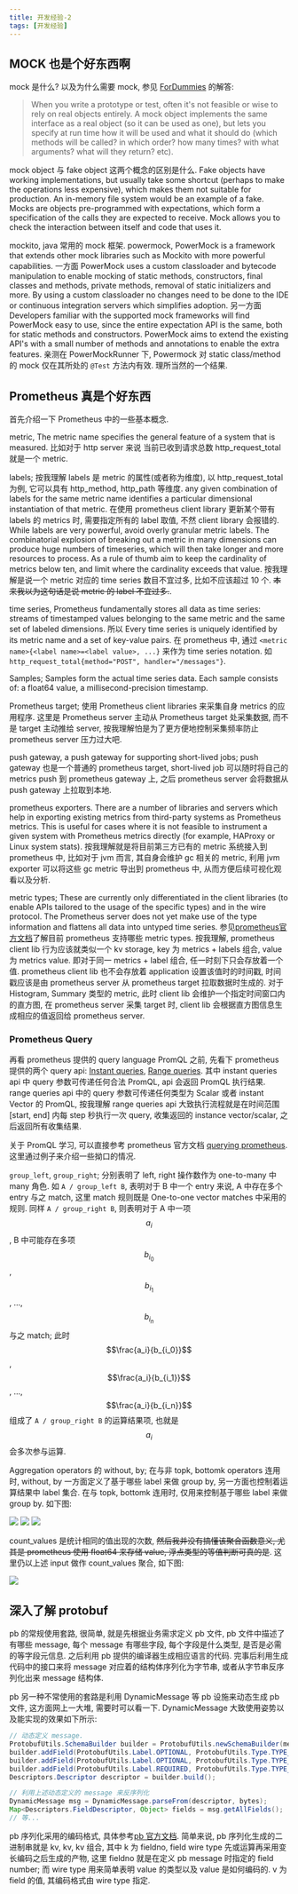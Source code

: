 ```yaml
---
title: 开发经验-2
tags: [开发经验]
---
```


## MOCK 也是个好东西啊

mock 是什么? 以及为什么需要 mock, 参见 [ForDummies](https://github.com/google/googletest/blob/master/googlemock/docs/ForDummies.md) 的解答: 
>   When you write a prototype or test, often it's not feasible or wise to rely on real objects entirely. A mock object implements the same interface as a real object (so it can be used as one), but lets you specify at run time how it will be used and what it should do (which methods will be called? in which order? how many times? with what arguments? what will they return? etc).

mock object 与 fake object 这两个概念的区别是什么. Fake objects have working implementations, but usually take some shortcut (perhaps to make the operations less expensive), which makes them not suitable for production. An in-memory file system would be an example of a fake. Mocks are objects pre-programmed with expectations, which form a specification of the calls they are expected to receive. Mock allows you to check the interaction between itself and code that uses it.

mockito, java 常用的 mock 框架. powermock, PowerMock is a framework that extends other mock libraries such as Mockito with more powerful capabilities. 一方面 PowerMock uses a custom classloader and bytecode manipulation to enable mocking of static methods, constructors, final classes and methods, private methods, removal of static initializers and more. By using a custom classloader no changes need to be done to the IDE or continuous integration servers which simplifies adoption. 另一方面 Developers familiar with the supported mock frameworks will find PowerMock easy to use, since the entire expectation API is the same, both for static methods and constructors. PowerMock aims to extend the existing API's with a small number of methods and annotations to enable the extra features. 亲测在 PowerMockRunner 下, Powermock 对 static class/method 的 mock 仅在其所处的 `@Test` 方法内有效. 理所当然的一个结果.



## Prometheus 真是个好东西

首先介绍一下 Prometheus 中的一些基本概念. 

metric, The metric name specifies the general feature of a system that is measured. 比如对于 http server 来说 当前已收到请求总数 http_request_total 就是一个 metric.

labels; 按我理解 labels 是 metric 的属性(或者称为维度), 以 http_request_total 为例, 它可以具有 http_method, http_path 等维度. any given combination of labels for the same metric name identifies a particular dimensional instantiation of that metric. 在使用 prometheus client library 更新某个带有 labels 的 metrics 时, 需要指定所有的 label 取值, 不然 client library 会报错的. While labels are very powerful, avoid overly granular metric labels. The combinatorial explosion of breaking out a metric in many dimensions can produce huge numbers of timeseries, which will then take longer and more resources to process. As a rule of thumb aim to keep the cardinality of metrics below ten, and limit where the cardinality exceeds that value. 按我理解是说一个 metric 对应的 time series 数目不宜过多, 比如不应该超过 10 个. ~~本来我以为这句话是说 metric 的 label 不宜过多.~~.

time series, Prometheus fundamentally stores all data as time series: streams of timestamped values belonging to the same metric and the same set of labeled dimensions. 所以 Every time series is uniquely identified by its metric name and a set of key-value pairs. 在 prometheus 中, 通过 `<metric name>{<label name>=<label value>, ...}` 来作为 time series notation. 如 `http_request_total{method="POST", handler="/messages"}`. 

Samples; Samples form the actual time series data. Each sample consists of: a float64 value, a millisecond-precision timestamp.

Prometheus target; 使用 Prometheus  client libraries 来采集自身 metrics 的应用程序. 这里是 Prometheus server 主动从 Prometheus target 处采集数据, 而不是 target 主动推给 server, 按我理解怕是为了更方便地控制采集频率防止 prometheus server 压力过大吧.

push gateway, a push gateway for supporting short-lived jobs; push gateway 也是一个普通的 prometheus target, short-lived job 可以随时将自己的 metrics push 到 prometheus gateway 上, 之后 prometheus server 会将数据从 push gateway 上拉取到本地.

prometheus exporters. There are a number of libraries and servers which help in exporting existing metrics from third-party systems as Prometheus metrics. This is useful for cases where it is not feasible to instrument a given system with Prometheus metrics directly (for example, HAProxy or Linux system stats). 按我理解就是将目前第三方已有的 metric 系统接入到 prometheus 中, 比如对于 jvm 而言, 其自身会维护 gc 相关的 metric, 利用 jvm exporter 可以将这些 gc metric 导出到 prometheus 中, 从而方便后续可视化观看以及分析.

metric types; These are currently only differentiated in the client libraries (to enable APIs tailored to the usage of the specific types) and in the wire protocol. The Prometheus server does not yet make use of the type information and flattens all data into untyped time series. 参见[prometheus官方文档](https://prometheus.io/docs/concepts/metric_types/)了解目前 prometheus 支持哪些 metric types. 按我理解, prometheus client lib 行为应该就类似一个 kv storage, key 为 metrics + labels 组合, value 为 metrics value. 即对于同一 metrics + label 组合, 任一时刻下只会存放着一个值. prometheus client lib 也不会存放着 application 设置该值时的时间戳, 时间戳应该是由 prometheus server 从 prometheus target 拉取数据时生成的. 对于 Histogram, Summary 类型的 metric, 此时 client lib 会维护一个指定时间窗口内的直方图, 在 prometheus server 采集 target 时, client lib 会根据直方图信息生成相应的值返回给 prometheus server.

### Prometheus Query

再看 prometheus 提供的 query language PromQL 之前, 先看下 prometheus 提供的两个 query api: [Instant queries](https://prometheus.io/docs/prometheus/latest/querying/api/#instant-queries), [Range queries](https://prometheus.io/docs/prometheus/latest/querying/api/#range-queries). 其中 instant queries api 中 query 参数可传递任何合法 PromQL, api 会返回 PromQL 执行结果. range queries api 中的 query 参数可传递任何类型为 Scalar 或者 instant Vector 的 PromQL, 按我理解 range queries api 大致执行流程就是在时间范围 [start, end] 内每 step 秒执行一次 query, 收集返回的 instance vector/scalar, 之后返回所有收集结果.

关于 PromQL 学习, 可以直接参考 prometheus 官方文档 [querying prometheus](https://prometheus.io/docs/prometheus/latest/querying/basics/). 这里通过例子来介绍一些拗口的情况. 

`group_left`, `group_right`; 分别表明了 left, right 操作数作为 one-to-many 中 many 角色. 如 `A / group_left B`, 表明对于 B 中一个 entry 来说, A 中存在多个 entry 与之 match, 这里 match 规则既是 One-to-one vector matches 中采用的规则. 同样 `A / group_right B`, 则表明对于 A 中一项 $$a_i$$, B 中可能存在多项 $$b_{i_0}$$, $$b_{i_1}$$, ..., $$b_{i_n}$$ 与之 match; 此时 $$\frac{a_i}{b_{i_0}}$$, $$\frac{a_i}{b_{i_1}}$$, ..., $$\frac{a_i}{b_{i_n}}$$ 组成了 `A / group_right B` 的运算结果项, 也就是 $$a_i$$ 会多次参与运算.

Aggregation operators 的 without, by; 在与非 topk, bottomk operators 连用时, without, by 一方面定义了基于哪些 label 来做 group by, 另一方面也控制着运算结果中 label 集合. 在与 topk, bottomk 连用时, 仅用来控制基于哪些 label 来做 group by. 如下图:

![]({{site.url}}/assets/prometheus_input.png)
![]({{site.url}}/assets/sum_output.png)
![]({{site.url}}/assets/topk_output.png)

count_values 是统计相同的值出现的次数, ~~然后我并没有搞懂该聚合函数意义, 尤其是 prometheus 使用 float64 来存储 value, 浮点类型的等值判断可真的是~~. 这里仍以上述 input 做作 count_values 聚合, 如下图:

![]({{site.url}}/assets/count_values_output.png)

## 深入了解 protobuf

pb 的常规使用套路, 很简单, 就是先根据业务需求定义 pb 文件, pb 文件中描述了有哪些 message, 每个 message 有哪些字段, 每个字段是什么类型, 是否是必需的等字段元信息. 之后利用 pb 提供的编译器生成相应语言的代码. 完事后利用生成代码中的接口来将 message 对应着的结构体序列化为字节串, 或者从字节串反序列化出来 message 结构体.

pb 另一种不常使用的套路是利用 DynamicMessage 等 pb 设施来动态生成 pb 文件, 这方面网上一大堆, 需要时可以看一下. DynamicMessage 大致使用姿势以及能实现的效果如下所示:

```java
// 动态定义 message.
ProtobufUtils.SchemaBuilder builder = ProtobufUtils.newSchemaBuilder(messageName);
builder.addField(ProtobufUtils.Label.OPTIONAL, ProtobufUtils.Type.TYPE_BOOL, fieldName1, fieldNo1);
builder.addField(ProtobufUtils.Label.OPTIONAL, ProtobufUtils.Type.TYPE_INT32, fieldName2, fieldNo2);
builder.addField(ProtobufUtils.Label.REQUIRED, ProtobufUtils.Type.TYPE_INT64, fieldName3, fieldNo3);
Descriptors.Descriptor descriptor = builder.build();

// 利用上述动态定义的 message 来反序列化
DynamicMessage msg = DynamicMessage.parseFrom(descriptor, bytes);
Map<Descriptors.FieldDescriptor, Object> fields = msg.getAllFields();
// 等...
```

pb 序列化采用的编码格式, 具体参考[pb 官方文档](https://developers.google.com/protocol-buffers/docs/encoding). 简单来说, pb 序列化生成的二进制串就是 kv, kv, kv 组合, 其中 k 为 fieldno, field wire type 先或运算再采用变长编码之后生成的产物, 这里 fieldno 就是在定义 pb message 时指定的 field number; 而 wire type 用来简单表明 value 的类型以及 value 是如何编码的. v 为 field 的值, 其编码格式由 wire type 指定.


